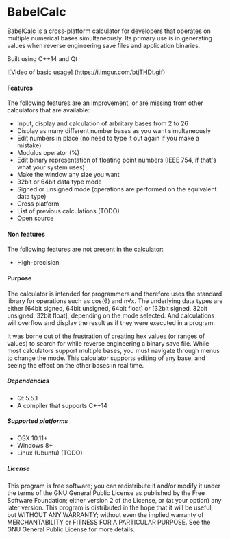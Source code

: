 # BabelCalc
BabelCalc is a cross-platform calculator for developers that operates on multiple numerical bases simultaneously. Its primary use is in generating values when reverse engineering save files and application binaries.

Built using C++14 and Qt

![Video of basic usage]
(https://i.imgur.com/btjTHDt.gif)

#### Features
The following features are an improvement, or are missing from other calculators that are available:
* Input, display and calculation of arbritary bases from 2 to 26
* Display as many different number bases as you want simultaneously
* Edit numbers in place (no need to type it out again if you make a mistake)
* Modulus operator (%)
* Edit binary representation of floating point numbers (IEEE 754, if that's what your system uses)
* Make the window any size you want
* 32bit or 64bit data type mode
* Signed or unsigned mode (operations are performed on the equivalent data type)
* Cross platform
* List of previous calculations (TODO)
* Open source

#### Non features
The following features are not present in the calculator:
* High-precision

#### Purpose
The calculator is intended for programmers and therefore uses the standard library for operations such as cos(θ) and n√x. The underlying data types are either [64bit signed, 64bit unsigned, 64bit float] or [32bit signed, 32bit unsigned, 32bit float], depending on the mode selected. And calculations will overflow and display the result as if they were executed in a program.

It was borne out of the frustration of creating hex values (or ranges of values) to search for while reverse engineering a binary save file. While most calculators support multiple bases, you must navigate through menus to change the mode. This calculator supports editing of any base, and seeing the effect on the other bases in real time.

##### Dependencies
* Qt 5.5.1
* A compiler that supports C++14 

##### Supported platforms
* OSX 10.11+
* Windows 8+
* Linux (Ubuntu) (TODO)

##### License
This program is free software; you can redistribute it and/or modify it under the terms of the GNU General Public License as published by the Free Software Foundation; either version 2 of the License, or (at your option) any later version.
This program is distributed in the hope that it will be useful, but WITHOUT ANY WARRANTY; without even the implied warranty of MERCHANTABILITY or FITNESS FOR A PARTICULAR PURPOSE. See the GNU General Public License for more details.